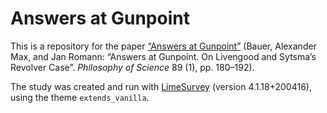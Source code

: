 # Answers at Gunpoint

This is a repository for the paper [“Answers at Gunpoint”](https://www.cambridge.org/core/journals/philosophy-of-science/article/answers-at-gunpoint-on-livengood-and-sytsmas-revolver-case/A02B16770F20B1321ACDFEAD44010589) (Bauer, Alexander Max, and Jan Romann: “Answers at Gunpoint. On Livengood and Sytsma’s Revolver Case”. *Philosophy of Science* 89 (1), pp. 180–192).

The study was created and run with [LimeSurvey](https://www.limesurvey.org/) (version 4.1.18+200416), using the theme `extends_vanilla`.
